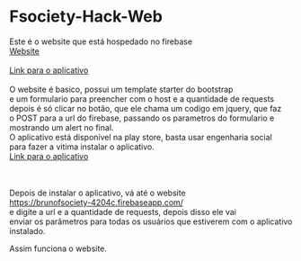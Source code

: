 # Fsociety-Hack-Web

Este é o website que está hospedado no firebase<br>
<a href="https://brunofsociety-4204c.firebaseapp.com/" target="_blank" >Website</a>
<br><br>
<a href="https://play.google.com/store/apps/details?id=com.brunoeleodoro.org.fsocietyhack" target="_blank">Link para o aplicativo</a>
<br>
<br>
O website é basico, possui um template starter do bootstrap<br>
e um formulario para preencher com o host e a quantidade de requests<br>
depois é só clicar no botão, que ele chama um codigo em jquery, que faz<br>
o POST para a url do firebase, passando os parametros do formulario e mostrando um alert no final.
<br>
O aplicativo está disponível na play store, basta usar engenharia social<br>
para fazer a vitima instalar o aplicativo.<br>
<a href="https://play.google.com/store/apps/details?id=com.brunoeleodoro.org.fsocietyhack" target="_blank">Link para o aplicativo</a>

<br><br>
Depois de instalar o aplicativo, vá até o website<br>
<a href="https://brunofsociety-4204c.firebaseapp.com/" target="_blank">https://brunofsociety-4204c.firebaseapp.com/</a><br>
e digite a url e a quantidade de requests, depois disso ele vai<br>
enviar os parâmetros para todas os usuários que estiverem com o aplicativo instalado.<br>

Assim funciona o website.

